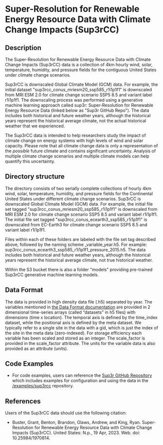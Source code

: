 # Super-Resolution for Renewable Energy Resource Data with Climate Change Impacts (Sup3rCC)

## Description

The Super-Resolution for Renewable Energy Resource Data with Climate Change Impacts (Sup3rCC) data is a collection of 4km hourly wind, solar, temperature, 
humidity, and pressure fields for the contiguous United States under climate change scenarios.

Sup3rCC is downscaled Global Climate Model (GCM) data. For example, the initial dataset "sup3rcc_conus_mriesm20_ssp585_r1i1p1f1" is downscaled from MRI 
ESM 2.0 for climate change scenario SSP5 8.5 and variant label r1i1p1f1. The downscaling process was performed using a generative machine learning approach 
called sup3r: Super-Resolution for Renewable Energy Resource Data (linked below as "Sup3r GitHub Repo"). The data includes both historical and future 
weather years, although the historical years represent the historical average climate, not the actual historical weather that we experienced.

The Sup3rCC data is intended to help researchers study the impact of climate change on energy systems with high levels of wind and solar capacity. Please 
note that all climate change data is only a representation of the *possible* future climate and contains significant uncertainty. Analysis of multiple climate 
change scenarios and multiple climate models can help quantify this uncertainty.

## Directory structure

The directory consists of two serially complete collections of hourly 4km wind, solar, temperature, humidity, and pressure fields for the Continental United States
under different climate change scenarios. Sup3rCC is downscaled Global Climate Model (GCM) data. For example, the initial file set tagged "sup3rcc_conus_mriesm20_ssp585_r1i1p1f1"
is downscaled from MRI ESM 2.0 for climate change scenario SSP5 8.5 and variant label r1i1p1f1. The initial file set tagged "sup3rcc_conus_ecearth3_ssp585_r1i1p1f1" is downscaled 
from EC-Earth3 for climate change scenario SSP5 8.5 and variant label r1i1p1f1.

Files within each of these folders are labeled with the file set tag described above, followed by the naming scheme _variable_year.h5. For example: sup3rcc_conus_ecearth3_ssp585_r1i1p1f1_pressure_2015.h5. 
The data includes both historical and future weather years, although the historical years represent the historical average climate, not true historical weather.  

Within the S3 bucket there is also a folder "models" providing pre-trained Sup3rCC generative machine learning models.

## Data Format

The data is provided in high density data file (.h5) separated by year. The variables mentioned in [the Data Format documentation](https://nrel.github.io/rex/misc/examples.nsrdb.html#data-format) are provided in 2 dimensional time-series arrays (called “datasets” in h5 files) with dimensions (time x location). The temporal axis is defined by the time_index dataset, while the positional axis is defined by the meta dataset. We typically refer to a single site in the data with a gid, which is just the index of the site in the meta data (zero-indexed). For storage efficiency each variable has been scaled and stored as an integer. The scale_factor is provided in the scale_factor attribute. The units for the variable data is also provided as an attribute (units).

## Code Examples
- For code examples, users can reference the [Sup3r GitHub Repository](https://github.com/NREL/sup3r/tree/main) which includes examples for configuration and using the data in
  the [/examples/sup3rcc](https://github.com/NREL/sup3r/tree/main/examples/sup3rcc) repository.

## References

Users of the Sup3rCC data should use the following citation:

   - Buster, Grant, Benton, Brandon, Glaws, Andrew, and King, Ryan. Super-Resolution for Renewable Energy Resource Data with Climate Change Impacts (Sup3rCC). United States: N.p., 19 Apr, 2023. Web. doi: 10.25984/1970814.

